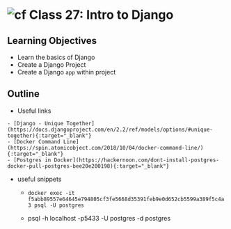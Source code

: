 # ![cf](http://i.imgur.com/7v5ASc8.png) Class 27: Intro to Django

## Learning Objectives

- Learn the basics of Django
- Create a Django Project
- Create a Django `app` within project

## Outline
- Useful links
<!-- [Hyperlinks]{:target="_blank"} -->
    - [Django - Unique Together](https://docs.djangoproject.com/en/2.2/ref/models/options/#unique-together){:target="_blank"}
    - [Docker Command Line](https://spin.atomicobject.com/2018/10/04/docker-command-line/){:target="_blank"}
    - [Postgres in Docker](https://hackernoon.com/dont-install-postgres-docker-pull-postgres-bee20e200198){:target="_blank"}

- useful snippets
    - `docker exec -it f5abb89557e64645e794805cf3fe5668d35391feb9e0d652cb5599a389f5c4a3 psql -U postgres`

    - psql -h localhost -p5433 -U postgres -d postgres 

<!-- links -->
<!-- [Hyperlinks]: To supporting materials -->

